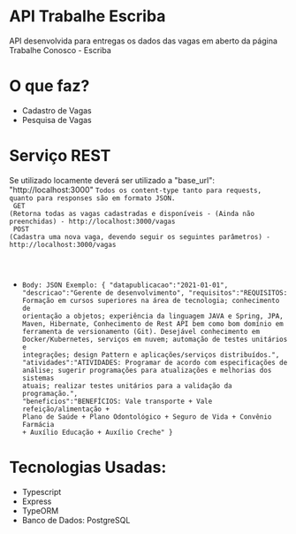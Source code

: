 # API Trabalhe Escriba
API desenvolvida para entregas os dados das vagas em aberto da página Trabalhe Conosco - Escriba

# O que faz?
 - Cadastro de Vagas<br/>
 - Pesquisa de Vagas
 
 # Serviço REST
Se utilizado locamente deverá ser utilizado a "base_url": "http://localhost:3000"
<code>Todos os content-type tanto para requests, quanto para responses são em formato JSON. </code>
</br>
<code> 
GET (Retorna todas as vagas cadastradas e disponíveis - (Ainda não preenchidas) - http://localhost:3000/vagas
</code></br>
<code>
POST (Cadastra uma nova vaga, devendo seguir os seguintes parâmetros) - http://localhost:3000/vagas
- Body: JSON
Exemplo:
{
	"datapublicacao":"2021-01-01",
	"descricao":"Gerente de desenvolvimento",
	"requisitos":"REQUISITOS: Formação em cursos superiores na área de tecnologia; conhecimento de orientação a objetos; experiência da linguagem JAVA e Spring, JPA, Maven, Hibernate, Conhecimento de Rest API bem como bom domínio em ferramenta de versionamento (Git). Desejável conhecimento em Docker/Kubernetes, serviços em nuvem; automação de testes unitários e integrações; design Pattern e aplicações/serviços distribuídos.",
	"atividades":"ATIVIDADES: Programar de acordo com especificações de análise; sugerir programações para atualizações e melhorias dos sistemas atuais; realizar testes unitários para a validação da programação.",
	"beneficios":"BENEFÍCIOS: Vale transporte + Vale refeição/alimentação + Plano de Saúde + Plano Odontológico + Seguro de Vida + Convênio Farmácia + Auxílio Educação + Auxílio Creche"
}
</code></br>

# Tecnologias Usadas:
- Typescript
- Express
- TypeORM
- Banco de Dados: PostgreSQL
